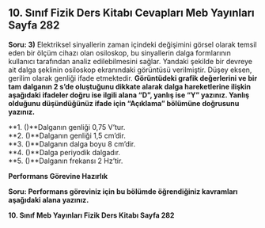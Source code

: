 ## 10. Sınıf Fizik Ders Kitabı Cevapları Meb Yayınları Sayfa 282

**Soru: 3)** Elektriksel sinyallerin zaman içindeki değişimini görsel olarak temsil eden bir ölçüm cihazı olan osiloskop, bu sinyallerin dalga formlarının kullanıcı tarafından analiz edilebilmesini sağlar. Yandaki şekilde bir devreye ait dalga şeklinin osiloskop ekranındaki görüntüsü verilmiştir. Düşey eksen, gerilim olarak genliği ifade etmektedir. **Görüntüdeki grafik değerlerini ve bir tam dalganın 2 s’de oluştuğunu dikkate alarak dalga hareketlerine ilişkin aşağıdaki ifadeler doğru ise ilgili alana “D”, yanlış ise “Y” yazınız. Yanlış olduğunu düşündüğünüz ifade için “Açıklama” bölümüne doğrusunu yazınız.**

**1. ()**Dalganın genliği 0,75 V’tur.  
 **2. ()**Dalganın genliği 1,5 cm’dir.  
 **3. ()**Dalganın dalga boyu 8 cm’dir.  
 **4. ()**Dalga periyodik dalgadır.  
 **5. ()**Dalganın frekansı 2 Hz’tir.

**Performans Görevine Hazırlık**

**Soru: Performans göreviniz için bu bölümde öğrendiğiniz kavramları aşağıdaki alana yazınız.**

**10. Sınıf Meb Yayınları Fizik Ders Kitabı Sayfa 282**